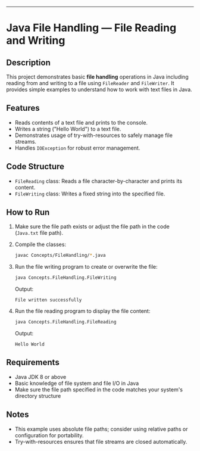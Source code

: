 

---

# Java File Handling — File Reading and Writing

## Description

This project demonstrates basic **file handling** operations in Java including reading from and writing to a file using `FileReader` and `FileWriter`. It provides simple examples to understand how to work with text files in Java.

## Features

* Reads contents of a text file and prints to the console.
* Writes a string ("Hello World") to a text file.
* Demonstrates usage of try-with-resources to safely manage file streams.
* Handles `IOException` for robust error management.

## Code Structure

* `FileReading` class: Reads a file character-by-character and prints its content.
* `FileWriting` class: Writes a fixed string into the specified file.

## How to Run

1. Make sure the file path exists or adjust the file path in the code (`Java.txt` file path).

2. Compile the classes:

   ```bash
   javac Concepts/FileHandling/*.java
   ```

3. Run the file writing program to create or overwrite the file:

   ```bash
   java Concepts.FileHandling.FileWriting
   ```

   Output:

   ```
   File written successfully
   ```

4. Run the file reading program to display the file content:

   ```bash
   java Concepts.FileHandling.FileReading
   ```

   Output:

   ```
   Hello World
   ```

## Requirements

* Java JDK 8 or above
* Basic knowledge of file system and file I/O in Java
* Make sure the file path specified in the code matches your system's directory structure

## Notes

* This example uses absolute file paths; consider using relative paths or configuration for portability.
* Try-with-resources ensures that file streams are closed automatically.

